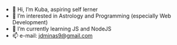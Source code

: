 - 👋 Hi, I’m Kuba, aspiring self lerner
- 👀 I’m interested in Astrology and Programming (especially Web Development)
- 🌱 I’m currently learning JS and NodeJS
- 📫 e-mail: jdminas9@gmail.com

<!---
jakdomin/jakdomin is a ✨ special ✨ repository because its `README.md` (this file) appears on your GitHub profile.
You can click the Preview link to take a look at your changes.
--->
